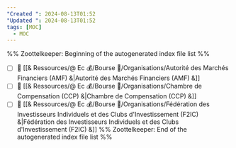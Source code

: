 ```yaml
---
"Created ": 2024-08-13T01:52
"Updated ": 2024-08-13T01:52
tags: [MOC]
  - MOC
---
```

%% Zoottelkeeper: Beginning of the autogenerated index file list  %%
- [ ] 📄 [[& Ressources/@ Ec 💰/Bourse 👛/Organisations/Autorité des Marchés Financiers (AMF) &|Autorité des Marchés Financiers (AMF) &]]
- [ ] 📄 [[& Ressources/@ Ec 💰/Bourse 👛/Organisations/Chambre de Compensation (CCP) &|Chambre de Compensation (CCP) &]]
- [ ] 📄 [[& Ressources/@ Ec 💰/Bourse 👛/Organisations/Fédération des Investisseurs Individuels et des Clubs d'Investissement (F2IC)  &|Fédération des Investisseurs Individuels et des Clubs d'Investissement (F2IC)  &]]
%% Zoottelkeeper: End of the autogenerated index file list  %%
